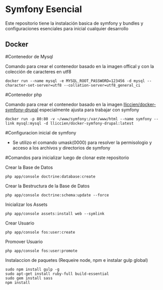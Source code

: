Symfony Esencial
================

Este repositorio tiene la instalación basica de symfony y bundles y configuraciones esenciales para inicial cualquier desarrollo

Docker
------

#Contenedor de Mysql

Comando para crear el contenedor basado en la imagen offical y con la colección de caracteres en utf8

    docker run --name mysql -e MYSQL_ROOT_PASSWORD=123456 -d mysql --character-set-server=utf8 --collation-server=utf8_general_ci

#Contenedor php

Comando para crear el contenedor basado en la imagen [lliccien/docker-symfony-drupal](https://github.com/lliccien/Docker-Symfony-Drupal) especialmente ajusta para trabajar con symfony

    docker run -p 80:80 -v ~/www/symfony:/var/www/html --name symfony --link mysql:mysql -d lliccien/docker-symfony-drupal:latest 



#Configuracion inicial de symfony

* Se utilizo el comando umask(0000) para resolver la permisologio y acceso a los archivos y directorios de symfony

#Comandos para inicializar luego de clonar este repositorio

Crear la Base de Datos

    php app/console doctrine:database:create

Crear la Bestructura de la Base de Datos
    
    php app/console doctrine:schema:update --force    

Inicializar los Assets

    php app/console assets:install web --symlink

Crear Usuario

    php app/console fos:user:create

Promover Usuario

    php app/console fos:user:promote

Instalaccion de paquetes (Requeire node, npm e instalar gulp global)

    sudo npm install gulp -g
    sudo apt-get install ruby-full build-essential
    sudo gem install sass
    npm install    
